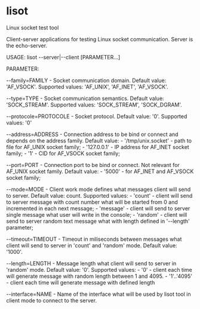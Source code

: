 # lisot
Linux socket test tool

Client-server applications for testing Linux socket communication.
Server is the echo-server.

USAGE:
   lisot --server|--client [PARAMETER...]

PARAMETER:

   --family=FAMILY         -  Socket communication domain.
                              Default value: 'AF_VSOCK'.
                              Supported values: 'AF_UNIX', 'AF_INET', 'AF_VSOCK'.

   --type=TYPE             -  Socket communication semantics.
                              Default value: 'SOCK_STREAM'.
                              Supported values: 'SOCK_STREAM', 'SOCK_DGRAM'.

   --protocole=PROTOCOLE   -  Socket protocol.
                              Default value: '0'.
                              Supported values: '0'

   --address=ADDRESS       -  Connection address to be bind or connect and depends on the address family.
                              Default value:
                                 -  '/tmp/unix.socket' - path to file for AF_UNIX socket family;
                                 -  '127.0.0.1' - IP address for AF_INET socket family;
                                 -  '1' - CID for AF_VSOCK socket family;

   --port=PORT             -  Connection port to be bind or connect.
                              Not relevant for AF_UNIX socket family.
                              Default value:
                                 -  '5000' - for AF_INET and AF_VSOCK socket family;

   --mode=MODE             -  Client work mode defines what messages client will send to server.
                              Default value: count.
                              Supported values:
                                 -  'count' - client will send to server message with count number
                                    what will be started from 0 and incremented in each next message;
                                 -  'message' - client will send to server single message what user
                                    will write in the console;
                                 -  'random' - client will send to server random text message what
                                    with length defined in '--length' parameter;

   --timeout=TIMEOUT       -  Timeout in miliseconds between messages what client will send to server
                              in 'count' and 'random' mode.
                              Default value: '1000'.

   --length=LENGTH         -  Message length what client will send to server in 'random' mode.
                              Default value: '0'.
                              Supported values:
                                 -  '0' - client each time will generate message with random length
                                    between 1 and 4095.
                                 -  '1'..'4095' - client each time will generate message with defined length

   --interface=NAME        -  Name of the interface what will be used by lisot tool in client mode to connect
                              to the server.
